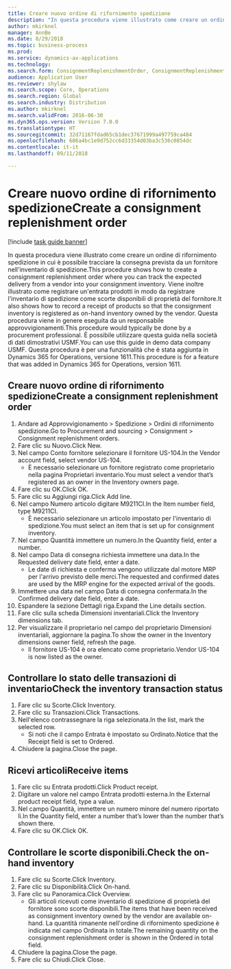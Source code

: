 ```yaml
--- 
title: Creare nuovo ordine di rifornimento spedizione
description: "In questa procedura viene illustrato come creare un ordine di rifornimento spedizione in cui è possibile tracciare la consegna prevista da un fornitore nell'inventario di spedizione."
author: mkirknel
manager: AnnBe
ms.date: 8/29/2018
ms.topic: business-process
ms.prod: 
ms.service: dynamics-ax-applications
ms.technology: 
ms.search.form: ConsignmentReplenishmentOrder, ConsignmentReplenishmentOrderCreate, InventTrans, ConsignmentDraftReplenishmentOrderJournal, InventOnhandMovement, InventOnhandItem, InventItemIdLookupSimple
audience: Application User
ms.reviewer: shylaw
ms.search.scope: Core, Operations
ms.search.region: Global
ms.search.industry: Distribution
ms.author: mkirknel
ms.search.validFrom: 2016-06-30
ms.dyn365.ops.version: Version 7.0.0
ms.translationtype: HT
ms.sourcegitcommit: 32d71167fdad65cb1dec37671999a497759ca484
ms.openlocfilehash: 686a4bc1e9d752cc6d33354d03ba3c536c0854dc
ms.contentlocale: it-it
ms.lasthandoff: 09/11/2018

---
```

# <a name="create-a-consignment-replenishment-order"></a><span data-ttu-id="45512-103">Creare nuovo ordine di rifornimento spedizione</span><span class="sxs-lookup"><span data-stu-id="45512-103">Create a consignment replenishment order</span></span>

[!include [task guide banner](../../includes/task-guide-banner.md)]

<span data-ttu-id="45512-104">In questa procedura viene illustrato come creare un ordine di rifornimento spedizione in cui è possibile tracciare la consegna prevista da un fornitore nell'inventario di spedizione.</span><span class="sxs-lookup"><span data-stu-id="45512-104">This procedure shows how to create a consignment replenishment order where you can track the expected delivery from a vendor into your consignment inventory.</span></span> <span data-ttu-id="45512-105">Viene inoltre illustrato come registrare un'entrata prodotti in modo da registrare l'inventario di spedizione come scorte disponibili di proprietà del fornitore.</span><span class="sxs-lookup"><span data-stu-id="45512-105">It also shows how to record a receipt of products so that the consignment inventory is registered as on-hand inventory owned by the vendor.</span></span> <span data-ttu-id="45512-106">Questa procedura viene in genere eseguita da un responsabile approvvigionamenti.</span><span class="sxs-lookup"><span data-stu-id="45512-106">This procedure would typically be done by a procurement professional.</span></span> <span data-ttu-id="45512-107">È possibile utilizzare questa guida nella società di dati dimostrativi USMF.</span><span class="sxs-lookup"><span data-stu-id="45512-107">You can use this guide in demo data company USMF.</span></span> <span data-ttu-id="45512-108">Questa procedura è per una funzionalità che è stata aggiunta in Dynamics 365 for Operations, versione 1611.</span><span class="sxs-lookup"><span data-stu-id="45512-108">This procedure is for a feature that was added in Dynamics 365 for Operations, version 1611.</span></span>




## <a name="create-a-consignment-replenishment-order"></a><span data-ttu-id="45512-109">Creare nuovo ordine di rifornimento spedizione</span><span class="sxs-lookup"><span data-stu-id="45512-109">Create a consignment replenishment order</span></span>
1. <span data-ttu-id="45512-110">Andare ad Approvvigionamento > Spedizione > Ordini di rifornimento spedizione.</span><span class="sxs-lookup"><span data-stu-id="45512-110">Go to Procurement and sourcing > Consignment > Consignment replenishment orders.</span></span>
2. <span data-ttu-id="45512-111">Fare clic su Nuovo.</span><span class="sxs-lookup"><span data-stu-id="45512-111">Click New.</span></span>
3. <span data-ttu-id="45512-112">Nel campo Conto fornitore selezionare il fornitore US-104.</span><span class="sxs-lookup"><span data-stu-id="45512-112">In the Vendor account field, select vendor US-104.</span></span>
    * <span data-ttu-id="45512-113">È necessario selezionare un fornitore registrato come proprietario nella pagina Proprietari inventario.</span><span class="sxs-lookup"><span data-stu-id="45512-113">You must select a vendor that’s registered as an owner in the Inventory owners page.</span></span>  
4. <span data-ttu-id="45512-114">Fare clic su OK.</span><span class="sxs-lookup"><span data-stu-id="45512-114">Click OK.</span></span>
5. <span data-ttu-id="45512-115">Fare clic su Aggiungi riga.</span><span class="sxs-lookup"><span data-stu-id="45512-115">Click Add line.</span></span>
6. <span data-ttu-id="45512-116">Nel campo Numero articolo digitare M9211CI.</span><span class="sxs-lookup"><span data-stu-id="45512-116">In the Item number field, type M9211CI.</span></span>
    * <span data-ttu-id="45512-117">È necessario selezionare un articolo impostato per l'inventario di spedizione.</span><span class="sxs-lookup"><span data-stu-id="45512-117">You must select an item that is set up for consignment inventory.</span></span>  
7. <span data-ttu-id="45512-118">Nel campo Quantità immettere un numero.</span><span class="sxs-lookup"><span data-stu-id="45512-118">In the Quantity field, enter a number.</span></span>
8. <span data-ttu-id="45512-119">Nel campo Data di consegna richiesta immettere una data.</span><span class="sxs-lookup"><span data-stu-id="45512-119">In the Requested delivery date field, enter a date.</span></span>
    * <span data-ttu-id="45512-120">Le date di richiesta e conferma vengono utilizzate dal motore MRP per l'arrivo previsto delle merci.</span><span class="sxs-lookup"><span data-stu-id="45512-120">The requested and confirmed dates are used by the MRP engine for the expected arrival of the goods.</span></span>  
9. <span data-ttu-id="45512-121">Immettere una data nel campo Data di consegna confermata.</span><span class="sxs-lookup"><span data-stu-id="45512-121">In the Confirmed delivery date field, enter a date.</span></span>
10. <span data-ttu-id="45512-122">Espandere la sezione Dettagli riga.</span><span class="sxs-lookup"><span data-stu-id="45512-122">Expand the Line details section.</span></span>
11. <span data-ttu-id="45512-123">Fare clic sulla scheda Dimensioni inventariali.</span><span class="sxs-lookup"><span data-stu-id="45512-123">Click the Inventory dimensions tab.</span></span>
12. <span data-ttu-id="45512-124">Per visualizzare il proprietario nel campo del proprietario Dimensioni inventariali, aggiornare la pagina.</span><span class="sxs-lookup"><span data-stu-id="45512-124">To show the owner in the Inventory dimensions owner field, refresh the page.</span></span>
    * <span data-ttu-id="45512-125">Il fornitore US-104 è ora elencato come proprietario.</span><span class="sxs-lookup"><span data-stu-id="45512-125">Vendor US-104 is now listed as the owner.</span></span>  

## <a name="check-the-inventory-transaction-status"></a><span data-ttu-id="45512-126">Controllare lo stato delle transazioni di inventario</span><span class="sxs-lookup"><span data-stu-id="45512-126">Check the inventory transaction status</span></span>
1. <span data-ttu-id="45512-127">Fare clic su Scorte.</span><span class="sxs-lookup"><span data-stu-id="45512-127">Click Inventory.</span></span>
2. <span data-ttu-id="45512-128">Fare clic su Transazioni.</span><span class="sxs-lookup"><span data-stu-id="45512-128">Click Transactions.</span></span>
3. <span data-ttu-id="45512-129">Nell'elenco contrassegnare la riga selezionata.</span><span class="sxs-lookup"><span data-stu-id="45512-129">In the list, mark the selected row.</span></span>
    * <span data-ttu-id="45512-130">Si noti che il campo Entrata è impostato su Ordinato.</span><span class="sxs-lookup"><span data-stu-id="45512-130">Notice that the Receipt field is set to Ordered.</span></span>  
4. <span data-ttu-id="45512-131">Chiudere la pagina.</span><span class="sxs-lookup"><span data-stu-id="45512-131">Close the page.</span></span>

## <a name="receive-items"></a><span data-ttu-id="45512-132">Ricevi articoli</span><span class="sxs-lookup"><span data-stu-id="45512-132">Receive items</span></span>
1. <span data-ttu-id="45512-133">Fare clic su Entrata prodotti.</span><span class="sxs-lookup"><span data-stu-id="45512-133">Click Product receipt.</span></span>
2. <span data-ttu-id="45512-134">Digitare un valore nel campo Entrata prodotti esterna.</span><span class="sxs-lookup"><span data-stu-id="45512-134">In the External product receipt field, type a value.</span></span>
3. <span data-ttu-id="45512-135">Nel campo Quantità, immettere un numero minore del numero riportato lì.</span><span class="sxs-lookup"><span data-stu-id="45512-135">In the Quantity field, enter a number that’s lower than the number that’s shown there.</span></span> 
4. <span data-ttu-id="45512-136">Fare clic su OK.</span><span class="sxs-lookup"><span data-stu-id="45512-136">Click OK.</span></span>

## <a name="check-the-on-hand-inventory"></a><span data-ttu-id="45512-137">Controllare le scorte disponibili.</span><span class="sxs-lookup"><span data-stu-id="45512-137">Check the on-hand inventory</span></span>
1. <span data-ttu-id="45512-138">Fare clic su Scorte.</span><span class="sxs-lookup"><span data-stu-id="45512-138">Click Inventory.</span></span>
2. <span data-ttu-id="45512-139">Fare clic su Disponibilità.</span><span class="sxs-lookup"><span data-stu-id="45512-139">Click On-hand.</span></span>
3. <span data-ttu-id="45512-140">Fare clic su Panoramica.</span><span class="sxs-lookup"><span data-stu-id="45512-140">Click Overview.</span></span>
    * <span data-ttu-id="45512-141">Gli articoli ricevuti come inventario di spedizione di proprietà del fornitore sono scorte disponibili.</span><span class="sxs-lookup"><span data-stu-id="45512-141">The items that have been received as consignment inventory owned by the vendor are available on-hand.</span></span> <span data-ttu-id="45512-142">La quantità rimanente nell'ordine di rifornimento spedizione è indicata nel campo Ordinata in totale.</span><span class="sxs-lookup"><span data-stu-id="45512-142">The remaining quantity on the consignment replenishment order is shown in the Ordered in total field.</span></span>  
4. <span data-ttu-id="45512-143">Chiudere la pagina.</span><span class="sxs-lookup"><span data-stu-id="45512-143">Close the page.</span></span>
5. <span data-ttu-id="45512-144">Fare clic su Chiudi.</span><span class="sxs-lookup"><span data-stu-id="45512-144">Click Close.</span></span>



